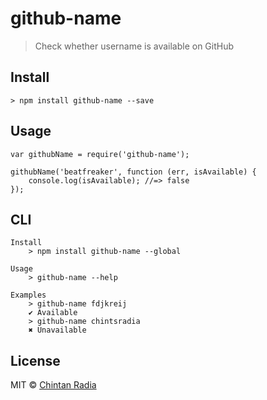 # github-name

> Check whether username is available on GitHub

## Install

```
> npm install github-name --save
```

## Usage

```
var githubName = require('github-name');

githubName('beatfreaker', function (err, isAvailable) {
	console.log(isAvailable); //=> false
});
```

## CLI

```
Install
	> npm install github-name --global
```
```
Usage
	> github-name --help
	
Examples
	> github-name fdjkreij
	✔ Available
	> github-name chintsradia
	✖ Unavailable
```

## License
MIT © [Chintan Radia](https://beatfreaker.github.io/)
